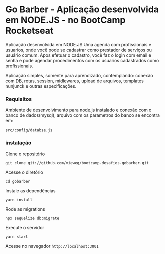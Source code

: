 # Go Barber - Aplicação desenvolvida em NODE.JS - no BootCamp Rocketseat
Aplicação desenvolvida em NODE.JS
Uma agenda com profissionais e usuarios, onde você pode se cadastrar como prestador de serviços ou usuário comum.
Apos efetuar o cadastro, você faz o login com email e senha e pode agendar procedimentos com os usuarios cadastrados como profissionais.

Aplicação simples, somente para aprendizado, contemplando: conexão com DB, rotas, session, midlewares, upload de arquivos, templates nunjunck e outras especificações.

### Requisitos

Ambiente de desenvolvimento para node.js instalado e conexão com o banco de dados(mysql), arquivo com os parametros do banco se encontra em:

`src/config/databse.js`

### instalação

Clone o repositório

`git clone git://github.com/vieweg/bootcamp-desafios-gobarber.git`

Acesse o diretório

`cd gobarber`

Instale as dependências

`yarn install`

Rode as migrations

`npx sequelize db:migrate`

Execute o servidor

`yarn start`

Acesse no navegador `http://localhost:3001`
